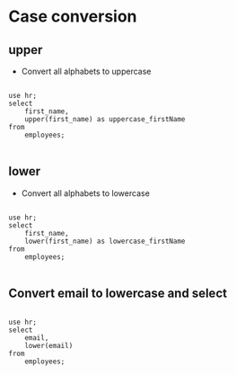 # Case conversion
## upper
- Convert all alphabets to uppercase
<pre>
<code>
use hr;
select
    first_name,
    upper(first_name) as uppercase_firstName
from
    employees;
</code>
</pre>
## lower
- Convert all alphabets to lowercase
<pre>
<code>
use hr;
select
    first_name,
    lower(first_name) as lowercase_firstName
from
    employees;
</code>
</pre>
## Convert email to lowercase and select
<pre>
<code>
use hr;
select
    email,
    lower(email)
from
    employees;
</code>
</pre>
